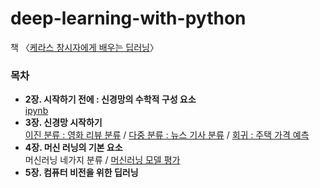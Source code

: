 # deep-learning-with-python
책 〈[케라스 창시자에게 배우는 딥러닝](https://tensorflow.blog/%EC%BC%80%EB%9D%BC%EC%8A%A4-%EB%94%A5%EB%9F%AC%EB%8B%9D/)〉

### 목차
- __2장. 시작하기 전에 : 신경망의 수학적 구성 요소__   
 [ipynb](https://github.com/dddonghwa/deep-learning-with-python/blob/main/ch2_mathematical_component_of_neural_network/ch2_mathematical_components_of_neural_network.ipynb)
- __3장. 신경망 시작하기__  
 [이진 분류 : 영화 리뷰 분류](https://github.com/dddonghwa/deep-learning-with-python/blob/main/ch3_intro_neural_network/ch3_01_binary_classification.ipynb) / [다중 분류 : 뉴스 기사 분류](https://github.com/dddonghwa/deep-learning-with-python/blob/main/ch3_intro_neural_network/ch3_02_multi_class_classification.ipynb) / [회귀 : 주택 가격 예측](https://github.com/dddonghwa/deep-learning-with-python/blob/main/ch3_intro_neural_network/ch3_03_regression.ipynb)
- __4장. 머신 러닝의 기본 요소__  
머신러닝 네가지 분류 / [머신러닝 모델 평가](https://github.com/dddonghwa/deep-learning-with-python/blob/main/ch4_ml_basic/%08ch4_02_ml_basic.ipynb) 
- __5장. 컴퓨터 비전을 위한 딥러닝__
